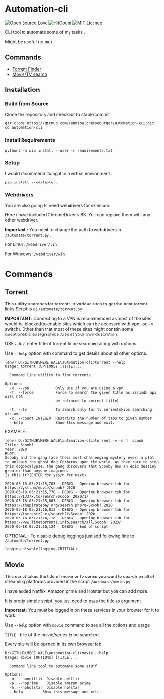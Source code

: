 # Automation-cli

[![Open Source Love](https://badges.frapsoft.com/os/v1/open-source.svg?v=103)](https://github.com/ellerbrock/open-source-badges/)
[![HitCount](http://hits.dwyl.com/cannibalcheeseburger/automation-cli.svg)](http://hits.dwyl.com/cannibalcheeseburger/automation-cli)
[![MIT Licence](https://badges.frapsoft.com/os/mit/mit.svg?v=103)](https://opensource.org/licenses/mit-license.php)


CLI tool to automate some of my tasks .

Might be useful (to me).

## Commands

 - [Torrent Finder](#Torrent)
 - [Movie/TV search](#Movie)

## Installation

### Build from Source
Clone the repository and checkout to stable commit

```
git clone https://github.com/cannibalcheeseburger/automation-cli.git
cd automation-cli
```
### Install Requirements

```
python3 -m pip install --user -r requirements.txt
```

### Setup

I would recommend doing it in a virtual environment .
```
pip install --editable .
```

### Webdrivers

You are also going to need webdrivers for selenium.

Here i have included ChromeDriver v.83 .You can replace them with any other webdriver.

<b>Important :</b> You need to change the path to webdrivers in `/automate/torrent.py` .

For Linux: `/webdriver/lin`

For Windows: `/webdriver/win`

# Commands 

## Torrent

This ultility searches for torrents in various sites to get the best torrent links.Script is at `/automate/torrent.py`

<b>IMPORTANT</b>: Connecting to a VPN is recommended as most of the sites would be blocked(to enable sites which can be accessed with vpn use `-v` switch). Other than that most of these sites might contain some questionable ads/graphics .Use at your own descretion.

USE : Just enter title of torrent to be searched along with options.

Use `--help` option with command to get details about all other options.

```
(env) D:\GITHUB\MERE WALE\automation-cli>torrent --help
Usage: torrent [OPTIONS] [TITLE]...

  Command line utility to find torrents

Options:
  -v, --vpn            Only use if you are using a vpn
  -f, --force          Force to search the given title as is(imdb api will not   
                       be refenced to correct title)

  -t, --tv             To search only for tv series(skips searching yts.am       
  -c, --count INTEGER  Restricts the number of tabs to given number
  --help               Show this message and exit.
```

EXAMPLE :
```
(env) D:\GITHUB\MERE WALE\automation-cli>torrent -v -c 4  scoob
Title: Scoob!
Year: 2020
PLOT:
Scooby and the gang face their most challenging mystery ever: a plot to unleash the ghost dog Cerberus upon the world. As they race to stop this dogpocalypse, the gang discovers that Scooby has an epic destiny greater than anyone imagined.
Is this it?(ENTER for yes/n for next)

2020-05-18 05:21:15,703 - DEBUG - Opening browser tab for https://yst.am/movie/scoob!-2020
2020-05-18 05:21:15,770 - DEBUG - Opening browser tab for https://1337x.to/search/Scoob! 2020/1/
2020-05-18 05:21:15,863 - DEBUG - Opening browser tab for https://thepiratebay.org/search.php?q=Scoob! 2020
2020-05-18 05:21:16,013 - DEBUG - Opening browser tab for https://torrentz2.eu/search?f=Scoob! 2020
2020-05-18 05:21:16,118 - DEBUG - Opening browser tab for https://www.limetorrents.info/search/all/Scoob! 2020/
2020-05-18 05:21:16,124 - DEBUG - End of script
```

OPTIONAL :
To disable debug loggings just add following line to `/automate/torrent.py`

```python
logging.disable(logging.CRITICAL)
```

## Movie

This script takes the title of movie or tv series you want to search on all of streaming platforms provided in the script `/automate/movie.py` .

I have added Netflix ,Amazon prime and Hotstar but you can add more.

It is pretty simple script, you just need to pass the title as argument.

<b>Important:</b> You must be logged in on these services in your browser for it to work.

Use `--help` option with `movie` command to see all the options and usage

`TITLE` : title of the movie/series to be searched.

Every site will be opened in its own  browser tab.

```
D:\GITHUB\MERE WALE\automation-cli>movie --help
Usage: movie [OPTIONS] [TITLE]...

  Command line tool to automate some stuff

Options:
  -n, --nonetflix  Disable netflix
  -p, --noprime    Disable amazon prime
  -h, --nohotstar  Disable hotstar
  --help         Show this message and exit.
```